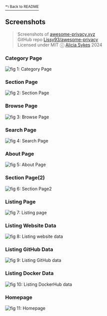 [<sup>↰ Back to README</sup>](../README.md)

## Screenshots

> Screenshots of [awesome-privacy.xyz](https://awesome-privacy.xyz)<br>
> GitHub repo [Lissy93/awesome-privacy](https://github.com/Lissy93/awesome-privacy)<br>
> Licensed under MIT ⓒ [Alicia Sykes](https://aliciasykes.com) 2024

### Category Page
![fig 1: Category Page](1_category-page.png)

### Section Page
![fig 2: Section Page](2_section-page.png)

### Browse Page
![fig 3: Browse Page](3_browse-page.png)

### Search Page
![fig 4: Search Page](4_search-page.png)

### About Page
![fig 5: About Page](5_about-page.png)

### Section Page(2)
![fig 6: Section Page2](6_section-page2.png)

### Listing Page
![fig 7: Listing page](7_listing-page.png)

### Listing Website Data
![fig 8: Listing website data](8_listing-web-data.png)

### Listing GitHub Data
![fig 9: Listing GitHub data](9_listing-github-data.png)

### Listing Docker Data
![fig 10: Listing DockerHub data](10_listing-docker-data.png)

### Homepage
![fig 11: Homepage](homepage.png)
